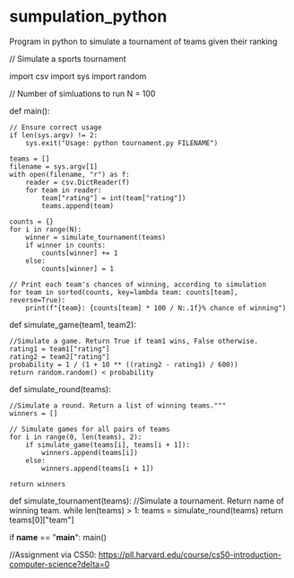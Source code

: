 # sumpulation_python
Program in python to simulate a tournament of teams given their ranking

// Simulate a sports tournament

import csv
import sys
import random

// Number of simluations to run
N = 100


def main():

    // Ensure correct usage
    if len(sys.argv) != 2:
        sys.exit("Usage: python tournament.py FILENAME")

    teams = []
    filename = sys.argv[1]
    with open(filename, "r") as f:
        reader = csv.DictReader(f)
        for team in reader:
            team["rating"] = int(team["rating"])
            teams.append(team)

    counts = {}
    for i in range(N):
        winner = simulate_tournament(teams)
        if winner in counts:
            counts[winner] += 1
        else:
            counts[winner] = 1

    // Print each team's chances of winning, according to simulation
    for team in sorted(counts, key=lambda team: counts[team], reverse=True):
        print(f"{team}: {counts[team] * 100 / N:.1f}% chance of winning")


def simulate_game(team1, team2):

    //Simulate a game. Return True if team1 wins, False otherwise.
    rating1 = team1["rating"]
    rating2 = team2["rating"]
    probability = 1 / (1 + 10 ** ((rating2 - rating1) / 600))
    return random.random() < probability


def simulate_round(teams):

    //Simulate a round. Return a list of winning teams."""
    winners = []

    // Simulate games for all pairs of teams
    for i in range(0, len(teams), 2):
        if simulate_game(teams[i], teams[i + 1]):
            winners.append(teams[i])
        else:
            winners.append(teams[i + 1])

    return winners


def simulate_tournament(teams):
    //Simulate a tournament. Return name of winning team.
    while len(teams) > 1:
        teams = simulate_round(teams)
    return teams[0]["team"]


if __name__ == "__main__":
    main()

//Assignment via CS50: https://pll.harvard.edu/course/cs50-introduction-computer-science?delta=0
